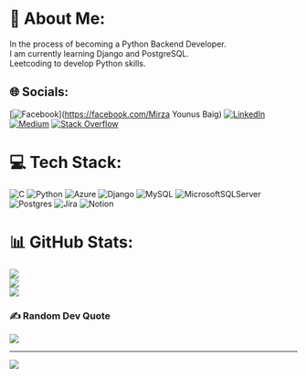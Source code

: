 # 💫 About Me:
In the process of becoming a Python Backend Developer. <br>I am currently learning Django and PostgreSQL.<br>Leetcoding to develop Python skills.


## 🌐 Socials:
[![Facebook](https://img.shields.io/badge/Facebook-%231877F2.svg?logo=Facebook&logoColor=white)](https://facebook.com/Mirza Younus Baig) [![LinkedIn](https://img.shields.io/badge/LinkedIn-%230077B5.svg?logo=linkedin&logoColor=white)](https://linkedin.com/in/mirzayounusbaig) [![Medium](https://img.shields.io/badge/Medium-12100E?logo=medium&logoColor=white)](https://medium.com/@mirzayounus40) [![Stack Overflow](https://img.shields.io/badge/-Stackoverflow-FE7A16?logo=stack-overflow&logoColor=white)](https://stackoverflow.com/users/8683891) 

# 💻 Tech Stack:
![C](https://img.shields.io/badge/c-%2300599C.svg?style=for-the-badge&logo=c&logoColor=white) ![Python](https://img.shields.io/badge/python-3670A0?style=for-the-badge&logo=python&logoColor=ffdd54) ![Azure](https://img.shields.io/badge/azure-%230072C6.svg?style=for-the-badge&logo=azure-devops&logoColor=white) ![Django](https://img.shields.io/badge/django-%23092E20.svg?style=for-the-badge&logo=django&logoColor=white) ![MySQL](https://img.shields.io/badge/mysql-%2300f.svg?style=for-the-badge&logo=mysql&logoColor=white) ![MicrosoftSQLServer](https://img.shields.io/badge/Microsoft%20SQL%20Sever-CC2927?style=for-the-badge&logo=microsoft%20sql%20server&logoColor=white) ![Postgres](https://img.shields.io/badge/postgres-%23316192.svg?style=for-the-badge&logo=postgresql&logoColor=white) ![Jira](https://img.shields.io/badge/jira-%230A0FFF.svg?style=for-the-badge&logo=jira&logoColor=white) ![Notion](https://img.shields.io/badge/Notion-%23000000.svg?style=for-the-badge&logo=notion&logoColor=white)
# 📊 GitHub Stats:
![](https://github-readme-stats.vercel.app/api?username=Mirza-Younus-Baig&theme=dark&hide_border=false&include_all_commits=true&count_private=true)<br/>
![](https://github-readme-streak-stats.herokuapp.com/?user=Mirza-Younus-Baig&theme=dark&hide_border=false)<br/>
![](https://github-readme-stats.vercel.app/api/top-langs/?username=Mirza-Younus-Baig&theme=dark&hide_border=false&include_all_commits=true&count_private=true&layout=compact)

### ✍️ Random Dev Quote
![](https://quotes-github-readme.vercel.app/api?type=horizontal&theme=radical)

---
[![](https://visitcount.itsvg.in/api?id=Mirza-Younus-Baig&icon=0&color=0)](https://visitcount.itsvg.in)

<!-- Proudly created with GPRM ( https://gprm.itsvg.in ) -->
